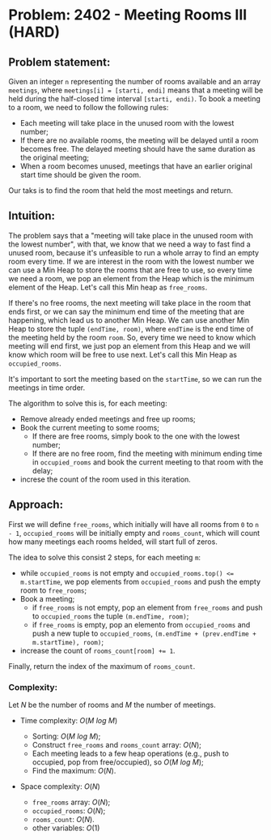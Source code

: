 # Problem: 2402 - Meeting Rooms III (HARD)

## Problem statement:

Given an integer `n` representing the number of rooms available and an array `meetings`,  where `meetings[i] = [starti, endi]` means that a meeting will be held during the half-closed time interval `[starti, endi)`. To book a meeting to a room, we need to follow the following rules:
- Each meeting will take place in the unused room with the lowest number;
- If there are no available rooms, the meeting will be delayed until a room becomes free. The delayed meeting should have the same duration as the original meeting;
- When a room becomes unused, meetings that have an earlier original start time should be given the room.

Our taks is to find the room that held the most meetings and return.

## Intuition:

The problem says that a "meeting will take place in the unused room with the lowest number", with that, we know that we need a way to fast find a unused room, because it's unfeasible to run a whole array to find an empty room every time. If we are interest in the room with the lowest number we can use a Min Heap to store the rooms that are free to use, so every time we need a room, we pop an element from the Heap which is the minimum element of the Heap. Let's call this Min heap as `free_rooms`.

If there's no free rooms, the next meeting will take place in the room that ends first, or we can say the minimum end time of the meeting that are happening, which lead us to another Min Heap. We can use another Min Heap to store the tuple `(endTime, room)`, where `endTime` is the end time of the meeting held by the room `room`. So, every time we need to know which meeting will end first, we just pop an element from this Heap and we will know which room will be free to use next. Let's call this Min Heap as `occupied_rooms`.

It's important to sort the meeting based on the `startTime`, so we can run the meetings in time order.

The algorithm to solve this is, for each meeting:
- Remove already ended meetings and free up rooms;
- Book the current meeting to some rooms;
    - If there are free rooms, simply book to the one with the lowest number;
    - If there are no free room, find the meeting with minimum ending time in `occupied_rooms` and book the current meeting to that room with the delay;
- increse the count of the room used in this iteration.

## Approach:

First we will define `free_rooms`, which initially will have all rooms from `0` to  `n - 1`, `occupied_rooms` will be initially empty and `rooms_count`, which will count how many meetings each rooms helded, will start full of zeros.

The idea to solve this consist 2 steps, for each meeting `m`:
- while `occupied_rooms` is not empty and `occupied_rooms.top() <= m.startTime`, we pop elements from `occupied_rooms` and push the empty room to `free_rooms`;
- Book a meeting;
    - if `free_rooms` is not empty, pop an element from `free_rooms` and push to `occupied_rooms` the tuple `(m.endTime, room)`;
    - if `free_rooms` is empty, pop an elemento from `occupied_rooms` and push a new tuple to `occupied_rooms`, `(m.endTime + (prev.endTime + m.startTime), room)`;
- increase the count of `rooms_count[room] += 1`.

Finally, return the index of the maximum of `rooms_count`.

### Complexity:
Let $N$ be the number of rooms and $M$ the number of meetings.

- Time complexity: $O(M \ log \ M)$
    - Sorting: $O(M \ log \ M)$;
    - Construct `free_rooms` and `rooms_count` array: $O(N)$;
    - Each meeting leads to a few heap operations (e.g., push to occupied, pop from free/occupied), so $O(M \ log \ M)$;
    - Find the maximum: $O(N)$.

- Space complexity: $O(N)$
    - `free_rooms` array: $O(N)$;
    - `occupied_rooms`: $O(N)$;
    - `rooms_count`: $O(N)$.
    - other variables: $O(1)$
